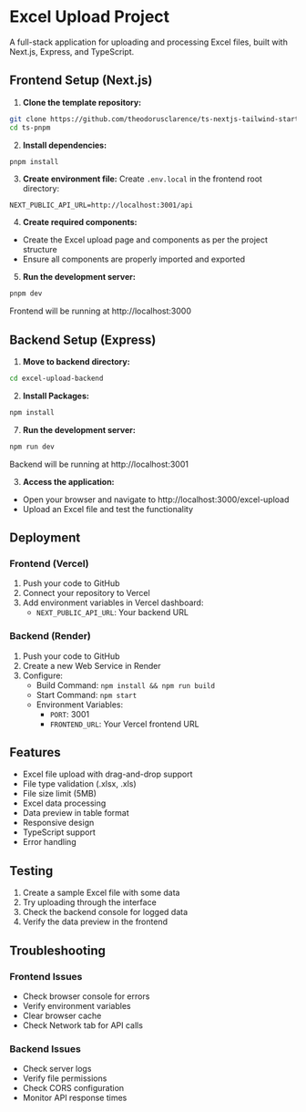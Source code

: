 # Excel Upload Project

A full-stack application for uploading and processing Excel files, built with Next.js, Express, and TypeScript.


## Frontend Setup (Next.js)

1. **Clone the template repository:**
```bash
git clone https://github.com/theodorusclarence/ts-nextjs-tailwind-starter.git ts-pnpm
cd ts-pnpm
```

2. **Install dependencies:**
```bash
pnpm install
```

3. **Create environment file:**
Create `.env.local` in the frontend root directory:
```env
NEXT_PUBLIC_API_URL=http://localhost:3001/api
```

4. **Create required components:**
- Create the Excel upload page and components as per the project structure
- Ensure all components are properly imported and exported

5. **Run the development server:**
```bash
pnpm dev
```

Frontend will be running at http://localhost:3000

## Backend Setup (Express)

1. **Move to backend directory:**
```bash
cd excel-upload-backend
```

2. **Install Packages:**
```bash
npm install
```


7. **Run the development server:**
```bash
npm run dev
```

Backend will be running at http://localhost:3001



3. **Access the application:**
- Open your browser and navigate to http://localhost:3000/excel-upload
- Upload an Excel file and test the functionality

## Deployment

### Frontend (Vercel)

1. Push your code to GitHub
2. Connect your repository to Vercel
3. Add environment variables in Vercel dashboard:
   - `NEXT_PUBLIC_API_URL`: Your backend URL

### Backend (Render)

1. Push your code to GitHub
2. Create a new Web Service in Render
3. Configure:
   - Build Command: `npm install && npm run build`
   - Start Command: `npm start`
   - Environment Variables:
     - `PORT`: 3001
     - `FRONTEND_URL`: Your Vercel frontend URL

## Features

- Excel file upload with drag-and-drop support
- File type validation (.xlsx, .xls)
- File size limit (5MB)
- Excel data processing
- Data preview in table format
- Responsive design
- TypeScript support
- Error handling

## Testing

1. Create a sample Excel file with some data
2. Try uploading through the interface
3. Check the backend console for logged data
4. Verify the data preview in the frontend

## Troubleshooting

### Frontend Issues
- Check browser console for errors
- Verify environment variables
- Clear browser cache
- Check Network tab for API calls

### Backend Issues
- Check server logs
- Verify file permissions
- Check CORS configuration
- Monitor API response times
